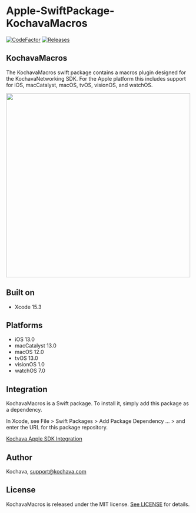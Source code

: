 # Apple-SwiftPackage-KochavaMacros

[![CodeFactor](https://www.codefactor.io/repository/github/Kochava/Apple-Swiftpackage-KochavaNetworking/badge)](https://www.codefactor.io/repository/github/Kochava/Apple-SwiftPackage-KochavaMacros)
[![Releases](https://img.shields.io/github/v/release/kochava/Apple-SwiftPackage-KochavaMacros?include_prereleases&sort=semver)](https://github.com/Kochava/Apple-SwiftPackage-KochavaMacros/releases)

## KochavaMacros

The KochavaMacros swift package contains a macros plugin designed for the KochavaNetworking SDK.  For the Apple platform this includes support for iOS, macCatalyst, macOS, tvOS, visionOS, and watchOS.

<img src="https://storage.googleapis.com/kochava-web/2016/07/Kochava-horizontal-black-800x154.png" width="500" />

## Built on

* Xcode 15.3

## Platforms

* iOS 13.0
* macCatalyst 13.0
* macOS 12.0
* tvOS 13.0
* visionOS 1.0
* watchOS 7.0

## Integration

KochavaMacros is a Swift package.  To install it, simply add this package as a dependency.

In Xcode, see File > Swift Packages > Add Package Dependency ... > and enter the URL for this package repository.

[Kochava Apple SDK Integration](https://support.kochava.com/sdk-integration/ios-sdk-integration/)

## Author

Kochava, support@kochava.com

## License

KochavaMacros is released under the MIT license. [See LICENSE](https://github.com/Kochava/Apple-SwiftPackage-KochavaMacros/blob/main/LICENSE) for details.
